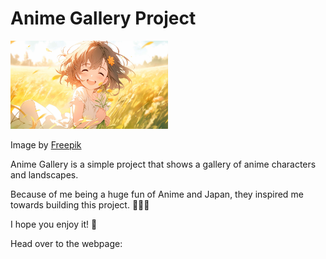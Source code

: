 # Anime Gallery Project

<img src="./images/small/small_6.jpg" width="50%" height="50%">
<p>Image by <a href="https://www.freepik.com/search?format=search&last_filter=query&last_value=anime&query=anime">Freepik</a></p>

<p>Anime Gallery is a simple project that shows a gallery of anime characters and landscapes.</p>

<p>Because of me being a huge fun of Anime and Japan, they inspired me towards building this project. 🏯🇯🇵</p>

<p>I hope you enjoy it! 🙂</p>

<p>Head over to the webpage: <a href=""></a></p>
